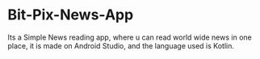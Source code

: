 # Bit-Pix-News-App
Its a Simple News reading app, where u can read world wide news in one place, it is made on Android Studio, and the language used is Kotlin. 
